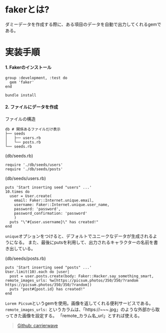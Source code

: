 # fakerとは?

ダミーデータを作成する際に、ある項目のデータを自動で出力してくれるgemである。

# 実装手順

#### 1. Fakerのインストール

```
group :development, :test do
  gem 'faker'
end
```

`bundle install`

#### 2. ファイルにデータを作成
ファイルの構造
```
db # 関係あるファイルだけ表示
├── seeds
│   ├── users.rb
│   └── posts.rb
└── seeds.rb
```

(db/seeds.rb)
```
require './db/seeds/users'
require './db/seeds/posts'
```

(db/seeds/users.rb)
```
puts 'Start inserting seed "users" ...'
10.times do
  user = User.create(
    email: Faker::Internet.unique.email,
    username: Faker::Internet.unique.user_name,
    password: 'password',
    password_confirmation: 'password'
    )
  puts "\"#{user.username}\" has created!"
end
```
`unique`オプションをつけると、デフォルトでユニークなデータが生成されるようになる。
また、最後にputsを利用して、出力されるキャラクターの名前を書き出している。

(db/seeds/posts.rb)
```
puts 'Start inserting seed "posts" ...'
User.limit(10).each do |user|
  post = user.posts.create(body: Faker::Hacker.say_something_smart, remote_images_urls: %w[https://picsum.photos/350/350/?random https://picsum.photos/350/350/?random])
  puts "post#{post.id} has created!"
end
```
`Lorem Picsum`というgemを使用。画像を返してくれる便利サービスである。
`remote_images_urls:` というカラムは、「https://~~~.jpg」のような外部から取ってきた画像を設定する。
「remote_カラム名_url」とすれば使える。
> [Github: carrierwave](https://github.com/carrierwaveuploader/carrierwave#uploading-files-from-a-remote-location)
